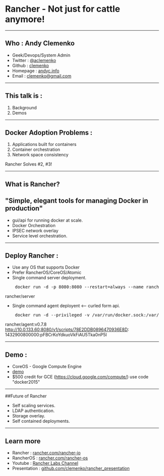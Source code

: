# Rancher - Not just for cattle anymore!

---

## Who : Andy Clemenko
 - Geek/Devops/System Admin
 - Twitter : <a href="http://twitter.com/aclemenko" target=new>@aclemenko</a>
 - Github : <a href="https://github.com/clemenko" target=new>clemenko</a>
 - Homepage : <a href="http://andyc.info" target=new>andyc.info</a>
 - Email : <a href="mailto:clemenko@gmail.com" target=new>clemenko@gmail.com</a>

---

## This talk is :
 1. Background
 2. Demos

---

## Docker Adoption Problems :
 1. Applications built for containers
 2. Container orchestration
 3. Network space consistency

  Rancher Solves #2, #3!

---

## What is Rancher?
## "Simple, elegant tools for managing Docker in production"
 - gui/api for running docker at scale.
 - Docker Orchestration
 - IPSEC network overlay
 - Service level orchestration.

---

## Deploy Rancher :
 - Use any OS that supports Docker
 - Prefer RancherOS/CoreOS/Atomic
 - Single command server deployment.
   <pre> docker run -d -p 8080:8080 --restart=always --name rancher-server
rancher/server </pre>
 - Single command agent deployent <-- curled form api.
   <pre> docker run -d --privileged -v /var/run/docker.sock:/var/run/docker.sock
 rancher/agent:v0.7.8 http://10.0.133.60:8080/v1/scripts/78E2DDB0896470936E8D:
1432900800000:pFBCrKoYdkuoVkFiAU5Tka0nP5I </pre>

---

## Demo :
 - CoreOS - Google Compute Engine
 - <a href=":8080/static/infrastructure/hosts" target=new>demo</a>
 - $500 credit for GCE (https://cloud.google.com/compute/) use code "docker2015"
---

##Future of Rancher
 - Self scaling services.
 - LDAP authentication.
 - Storage overlay.
 - Self contained deployments.

---

## Learn more
 - Rancher : <a href="http://rancher.com/rancher-io/" target=new>rancher.com/rancher-io</a>
 - RancherOS : <a href="http://rancher.com/rancher-os/" target=new>rancher.com/rancher-os</a>
 - Youtube : <a href="https://www.youtube.com/channel/UCh5Xtp82q8wjijP8npkVTBA" target=new>Rancher Labs Channel</a>
 - Presentation : <a href="https://github.com/clemenko/rancher_presentation" target=new>github.com/clemenko/rancher_presentation</a>
